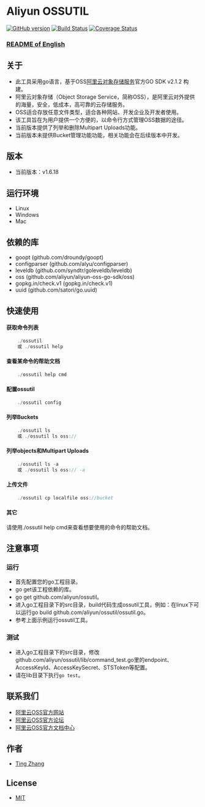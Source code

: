 # Aliyun OSSUTIL

[![GitHub version](https://badge.fury.io/gh/aliyun%2Fossutil.svg)](https://badge.fury.io/gh/aliyun%2Fossutil)
[![Build Status](https://travis-ci.org/aliyun/ossutil.svg?branch=master)](https://travis-ci.org/aliyun/ossutil)
[![Coverage Status](https://coveralls.io/repos/github/aliyun/ossutil/badge.svg?branch=master)](https://coveralls.io/github/aliyun/ossutil?branch=master)

### [README of English](https://github.com/aliyun/ossutil/blob/master/README.md)

## 关于
- 此工具采用go语言，基于OSS[阿里云对象存储服务](http://www.aliyun.com/product/oss/)官方GO SDK v2.1.2 构建。
- 阿里云对象存储（Object Storage Service，简称OSS），是阿里云对外提供的海量，安全，低成本，高可靠的云存储服务。
- OSS适合存放任意文件类型，适合各种网站、开发企业及开发者使用。
- 该工具旨在为用户提供一个方便的，以命令行方式管理OSS数据的途径。
- 当前版本提供了列举和删除Multipart Uploads功能。
- 当前版本未提供Bucket管理功能功能，相关功能会在后续版本中开发。

## 版本
- 当前版本：v1.6.18

## 运行环境
- Linux
- Windows
- Mac

## 依赖的库 
- goopt (github.com/droundy/goopt) 
- configparser (github.com/alyu/configparser)
- leveldb (github.com/syndtr/goleveldb/leveldb)
- oss (github.com/aliyun/aliyun-oss-go-sdk/oss)
- gopkg.in/check.v1 (gopkg.in/check.v1)
- uuid (github.com/satori/go.uuid)

## 快速使用
#### 获取命令列表
```go
    ./ossutil
    或 ./ossutil help
```

#### 查看某命令的帮助文档
```go
    ./ossutil help cmd 
```
    
#### 配置ossutil 
```go
    ./ossutil config
```

#### 列举Buckets
```go
    ./ossutil ls
    或 ./ossutil ls oss://
```

#### 列举objects和Multipart Uploads
```go
    ./ossutil ls -a
    或 ./ossutil ls oss:// -a
```

#### 上传文件
```go
    ./ossutil cp localfile oss://bucket
```

#### 其它
请使用./ossutil help cmd来查看想要使用的命令的帮助文档。

## 注意事项
### 运行
- 首先配置您的go工程目录。
- go get该工程依赖的库。
- go get github.com/aliyun/ossutil。
- 进入go工程目录下的src目录，build代码生成ossutil工具，例如：在linux下可以运行go build github.com/aliyun/ossutil/ossutil.go。
- 参考上面示例运行ossutil工具。

### 测试
- 进入go工程目录下的src目录，修改github.com/aliyun/ossutil/lib/command_test.go里的endpoint、AccessKeyId、AccessKeySecret、STSToken等配置。
- 请在lib目录下执行`go test`。

## 联系我们
- [阿里云OSS官方网站](http://oss.aliyun.com)
- [阿里云OSS官方论坛](http://bbs.aliyun.com)
- [阿里云OSS官方文档中心](http://www.aliyun.com/product/oss#Docs)

## 作者
- [Ting Zhang](https://github.com/dengwu12)

## License
- [MIT](https://github.com/aliyun/ossutil/blob/master/LICENSE)

